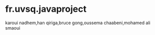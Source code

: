 fr.uvsq.javaproject
===================

karoui nadhem,han qiriga,bruce gong,oussema chaabeni,mohamed ali smaoui
